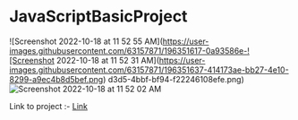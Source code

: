 # JavaScriptBasicProject

![Screenshot 2022-10-18 at 11 52 55 AM](https://user-images.githubusercontent.com/63157871/196351617-0a93586e-![Screenshot 2022-10-18 at 11 52 31 AM](https://user-images.githubusercontent.com/63157871/196351637-414173ae-bb27-4e10-8299-a9ec4b8d5bef.png)
d3d5-4bbf-bf94-f22246108efe.png)![Screenshot 2022-10-18 at 11 52 02 AM](https://user-images.githubusercontent.com/63157871/196351659-f4bc2f15-37ac-4947-8bd2-251d3ad69d1b.png)



Link to project :- [Link]( https://rahulsaraf1578.github.io/JavaScriptBasicProject/)
